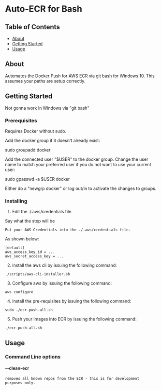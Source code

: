 # Auto-ECR for Bash

## Table of Contents

- [About](#about)
- [Getting Started](#getting_started)
- [Usage](#usage)

## About <a name = "about"></a>

Automates the Docker Push for AWS ECR via git bash for Windows 10. This assumes your paths are setup correctly.

## Getting Started <a name = "getting_started"></a>

Not gonna work in Windows via "git bash"

### Prerequisites

Requires Docker without sudo.

Add the docker group if it doesn't already exist:

 sudo groupadd docker

Add the connected user "$USER" to the docker group. Change the user name to match your preferred user if you do not want to use your current user:

 sudo gpasswd -a $USER docker

Either do a "newgrp docker" or log out/in to activate the changes to groups.

### Installing

1. Edit the ./.aws/credentials file.

Say what the step will be

```
Put your AWS Credentials into the ./.aws/credentials file.
```

As shown below:

```
[default]
aws_access_key_id = ...
aws_secret_access_key = ...
```

2. Install the aws cli by issuing the following command:

```
./scripts/aws-cli-installer.sh
```

3. Configure aws by issuing the following command:

```
aws configure
```

4. Install the pre-requisites by issuing the following command:

```
sudo ./ecr-push-all.sh
```

5. Push your Images into ECR by issuing the following command:

```
./ecr-push-all.sh
```

## Usage <a name = "usage"></a>

### Command Line options

#### --clean-ecr

```
removes all known repos from the ECR - this is for development purposes only.
```


